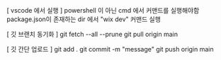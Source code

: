 [ vscode 에서 실행 ]
powershell 이 아닌 cmd 에서 커맨드를 실행해야함
package.json이 존재하는 dir 에서 "wix dev" 커맨드 실행

[ 깃 브랜치 동기화 ]
git fetch --all --prune
git pull origin main

[ 깃 간단 업로드 ]
git add .
git commit -m "message"
git push origin main